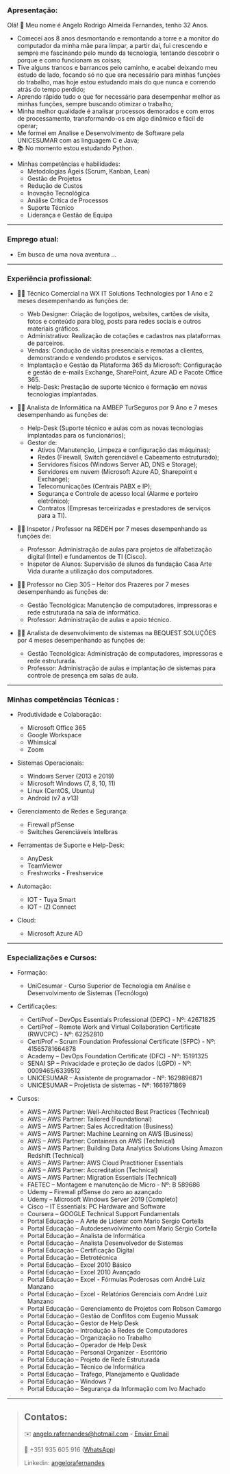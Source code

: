 ### Apresentação:

Olá! 👋 Meu nome é Angelo Rodrigo Almeida Fernandes, tenho 32 Anos.
- Comecei aos 8 anos desmontando e remontando a torre e a monitor do computador da minha mãe para limpar, a partir dai, fui crescendo e sempre me fascinando pelo mundo da tecnologia, tentando descobrir o porque e como funcionam as coisas;
- Tive alguns trancos e barrancos pelo caminho, e acabei deixando meu estudo de lado, focando só no que era necessário para minhas funções do trabalho, mas hoje estou estudando mais do que nunca e correndo atrás do tempo perdido;
- Aprendo rápido tudo o que for necessário para desempenhar melhor as minhas funções, sempre buscando otimizar o trabalho;
- Minha melhor qualidade é analisar processos demorados e com erros de processamento, transformando-os em algo dinâmico e fácil de operar;
- Me formei em Analise e Desenvolvimento de Software pela UNICESUMAR com as linguagem C e Java;
- 📚 No momento estou estudando Python.


* Minhas competências e habilidades:
    - Metodologias Ágeis (Scrum, Kanban, Lean) 
    - Gestão de Projetos 
    - Redução de Custos 
    - Inovação Tecnológica 
    - Análise Crítica de Processos 
    - Suporte Técnico 
    - Liderança e Gestão de Equipa 

***

### Emprego atual:

 *  Em busca de uma nova aventura ...

***

### Experiência profissional:

* 👨‍💻 Técnico Comercial na WX IT Solutions Technologies por 1 Ano e 2 meses desempenhando as funções de:
    - Web Designer: Criação de logotipos, websites, cartões de visita, fotos e conteúdo para blog, posts para redes sociais e outros materiais gráficos.
    - Administrativo: Realização de cotações e cadastros nas plataformas de parceiros.
    - Vendas: Condução de visitas presenciais e remotas a clientes, demonstrando e vendendo produtos e serviços.
    - Implantação e Gestão da Plataforma 365 da Microsoft: Configuração e gestão de e-mails Exchange, SharePoint, Azure AD e Pacote Office 365.
    - Help-Desk: Prestação de suporte técnico e formação em novas tecnologias implantadas.


* 👨‍💻 Analista de Informática na AMBEP TurSeguros por 9 Ano e 7 meses desempenhando as funções de:
    - Help-Desk (Suporte técnico e aulas com as novas tecnologias implantadas para os funcionários);
    - Gestor de:  
        - Ativos (Manutenção, Limpeza e configuração das máquinas);
        - Redes (Firewall, Switch gerenciável e Cabeamento estruturado);
        - Servidores físicos (Windows Server AD, DNS e Storage);
        - Servidores em nuvem (Microsoft Azure AD, Sharepoint e Exchange);
        - Telecomunicações (Centrais PABX e IP);
        - Segurança e Controle de acesso local (Alarme e porteiro eletrônico);
        - Contratos (Empresas terceirizadas e prestadores de serviços para a TI).
  

* 👨‍💻 Inspetor / Professor na REDEH por 7 meses desempenhando as funções de:
    - Professor: Administração de aulas para projetos de alfabetização digital (Intel) e fundamentos de TI (Cisco).
    - Inspetor de Alunos: Supervisão de alunos da fundação Casa Arte Vida durante a utilização dos computadores.


* 👨‍💻 Professor no Ciep 305 – Heitor dos Prazeres por 7 meses desempenhando as funções de:
    - Gestão Tecnológica: Manutenção de computadores, impressoras e rede estruturada na sala de informática.
    - Professor: Administração de aulas e apoio técnico. 


* 👨‍💻 Analista de desenvolvimento de sistemas na BEQUEST SOLUÇÕES por 4 meses desempenhando as funções de:
    - Gestão Tecnológica: Administração de computadores, impressoras e rede estruturada.
    - Professor: Administração de aulas e implantação de sistemas para controle de presença em salas de aula. 
  

***

### Minhas competências Técnicas :

* Produtividade e Colaboração:  
    - Microsoft Office 365  
    - Google Workspace  
    - Whimsical  
    - Zoom 
 
* Sistemas Operacionais:  
    - Windows Server (2013 e 2019)  
    - Microsoft Windows (7, 8, 10, 11)  
    - Linux (CentOS, Ubuntu)  
    - Android (v7 a v13) 
 
* Gerenciamento de Redes e Segurança:  
    - Firewall pfSense  
    - Switches Gerenciáveis Intelbras 
 
* Ferramentas de Suporte e Help-Desk:  
    - AnyDesk  
    - TeamViewer  
    - Freshworks - Freshservice 
 
* Automação:  
    - IOT - Tuya Smart  
    - IOT - IZI Connect  
 
* Cloud:  
    - Microsoft Azure AD 

***

### Especializações e Cursos:

* Formação:
    - UniCesumar - Curso Superior de Tecnologia em Análise e Desenvolvimento de Sistemas (Tecnólogo)


* Certificações:  
    - CertiProf – DevOps Essentials Professional (DEPC) - Nº: 42671825
    - CertiProf – Remote Work and Virtual Collaboration Certificate (RWVCPC) - Nº: 62252810
    - CertiProf – Scrum Foundation Professional Certificate (SFPC) - Nº: 41565781664878
    - Academy – DevOps Foundation Certificate (DFC) - Nº: 15191325
    - SENAI SP – Privacidade e proteção de dados (LGPD) - Nº: 0009465/6339512 
    - UNICESUMAR – Assistente de programador - Nº: 1629896871
    - UNICESUMAR – Projetista de sistemas - Nº: 1661971869


* Cursos:
    - AWS – AWS Partner: Well-Architected Best Practices (Technical)
    - AWS – AWS Partner: Tailored (Foundational)
    - AWS – AWS Partner: Sales Accreditation (Business)
    - AWS – AWS Partner: Machine Learning on AWS (Business)
    - AWS – AWS Partner: Containers on AWS (Technical)
    - AWS – AWS Partner: Building Data Analytics Solutions Using Amazon Redshift (Technical)
    - AWS – AWS Partner: AWS Cloud Practitioner Essentials
    - AWS – AWS Partner: Accreditation (Technical)
    - AWS – AWS Partner: Migration Essentials (Technical) 
    - FAETEC – Montagem e manutenção de Micro - Nº: B 589686
    - Udemy – Firewall pfSense do zero ao azançado
    - Udemy – Microsoft Windows Server 2019 [Completo]
    - Cisco – IT Essentials: PC Hardware and Software
    - Coursera – GOOGLE Technical Support Fundamentals
    - Portal Educação – A Arte de Liderar com Mario Sergio Cortella
    - Portal Educação – Autodesenvolvimento com Mario Sérgio Cortella
    - Portal Educação – Analista de Informática
    - Portal Educação – Analista Desenvolvedor de Sistemas
    - Portal Educação – Certificação Digital
    - Portal Educação – Eletrotécnica
    - Portal Educação – Excel 2010 Básico
    - Portal Educação – Excel 2010 Avançado
    - Portal Educação – Excel - Fórmulas Poderosas com André Luiz Manzano
    - Portal Educação – Excel - Relatórios Gerenciais com André Luiz Manzano
    - Portal Educação – Gerenciamento de Projetos com Robson Camargo
    - Portal Educação – Gestão de Conflitos com Eugenio Mussak
    - Portal Educação – Gestor de Help Desk
    - Portal Educação – Introdução à Redes de Computadores
    - Portal Educação – Organização no Trabalho
    - Portal Educação – Operador de Help Desk
    - Portal Educação – Personal Organizer - Escritório
    - Portal Educação – Projeto de Rede Estruturada
    - Portal Educação – Técnico de Informática
    - Portal Educação – Tráfego, Planejamento e Qualidade
    - Portal Educação – Windows 7
    - Portal Educação – Segurança da Informação com Ivo Machado


***

> ## Contatos:
>
> ✉️ angelo.rafernandes@hotmail.com - [Enviar Email][email]
>
> 📱 +351  935 605 916 ([WhatsApp][zap])
>
>  Linkedin: [angelorafernandes][linkedin]


[email]: <mailto:angelo.rafernandes@hotmail.com>
[zap]: <https://wa.me/+351935605916>
[linkedin]: <https://www.linkedin.com/in/angelorafernandes>
